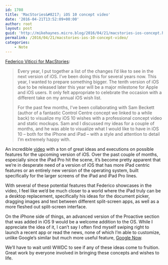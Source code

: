 ```yaml
---
id: 1708
title: 'MacStories&#8217; iOS 10 concept video'
date: '2016-04-21T13:52:09+00:00'
author: root
layout: post
guid: 'http://mikehaynes.micro.blog/2016/04/21/macstories-ios-concept.html'
permalink: /2016/04/21/macstories-ios-10-concept-video/
categories:
    - Note
---
```


[Federico Viticci for MacStories](https://www.macstories.net/stories/ios-10-wishes/):

> Every year, I put together a list of the changes I’d like to see in the next version of iOS. I’ve been doing this for several years now. This year, I wanted to prepare something bigger. The tenth version of iOS due to be released later this year will be a major milestone for Apple and iOS users. It only felt appropriate to celebrate the occasion with a different take on my annual iOS wish list.
> 
>  For the past few months, I’ve been collaborating with Sam Beckett (author of a fantastic Control Centre concept we linked to a while back) to visualize my iOS 10 wishes with a professional concept video and static mockups. Sam and I discussed my ideas for a couple of months, and he was able to visualize what I would like to have in iOS 10 – both for the iPhone and iPad – with a style and attention to detail I’m extremely happy with.

An incredible [video](https://youtu.be/J2VcbT4Pgdk) with a ton of great ideas and executions on possible features for the upcoming version of iOS. Over the past couple of months, especially since the iPad Pro hit the scene, it’s become pretty apparent that we’re in desperate need of a version of iOS that has more iPad centric features or an entirely new version of the operating system, built specifically for the larger screens of the iPad and iPad Pro lines.

With several of these potential features that Federico showcases in the video, I feel like we’d be much closer to a world where the iPad truly can be a desktop replacement, specifically his ideas for the document picker, dragging images and text between different split-screen apps, as well as a more fleshed out split-screen interface.

On the iPhone side of things, an advanced version of the Proactive section that was added in iOS 9 would be a welcome addition to the OS. While I appreciate the idea of it, I can’t say I often find myself swiping right to launch a recent app or read the news, none of which I’m able to customize, unlike Google’s similar but much more useful feature, [Google Now](https://en.wikipedia.org/wiki/Google_Now).

We’ll have to wait until WWDC to see if any of these ideas come to fruition. Great work by everyone involved in bringing these concepts and wishes to life.